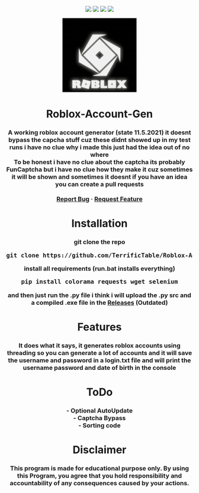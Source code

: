 <!-- ### Roblox-Account-Gen -->
<!-- ![Views](https://komarev.com/ghpvc/?username=RobloxAccountGen&label=Views&style=flat-square) -->

<p align="center">
  <img src="https://img.shields.io/github/contributors/TerrificTable/Roblox-Account-Gen.svg?style=for-the-badge"/>
  <img src="https://img.shields.io/github/forks/TerrificTable/Roblox-Account-Gen.svg?style=for-the-badge"/>
  <img src="https://img.shields.io/github/stars/TerrificTable/Roblox-Account-Gen.svg?style=for-the-badge"/>
  <img src="https://img.shields.io/github/issues/TerrificTable/Roblox-Account-Gen.svg?style=for-the-badge"/>
  <!-- <img src="https://img.shields.io/github/license/TerrificTable/Roblox-Account-Gen.svg?style=for-the-badge"/> -->
</p>

<div align="center">
    <p align="center">
        <img src="./assets/icon.png" style="width:200px;" alt="Logo"/>
    </p>
    <h1>Roblox-Account-Gen</h>
    <h3>A working roblox account generator (state 11.5.2021) it doesnt bypass the capcha stuff cuz these didnt showed up in     my test runs
        i have no clue why i made this just had the idea out of no where<br>
        To be honest i have no clue about the captcha its probably FunCaptcha but i have no clue how they make it cuz sometimes it will be shown and sometimes it doesnt if you           have an idea you can create a pull requests
    <br>
    <br>
    <a href="https://github.com/TerrificTable/Roblox-Account-Gen/issues">Report Bug</a>
    ·
    <a href="https://github.com/TerrificTable/Roblox-Account-Gen/issues">Request Feature</a>
  </h3>
</div>

<div align="center">
    <h1>Installation</h>
    <h3>git clone the repo<br>
    <pre>git clone https://github.com/TerrificTable/Roblox-Account-Gen</pre>
    install all requirements (run.bat installs everything)<br>
    <pre>pip install colorama requests wget selenium</pre>
    and then just run the .py file i think i will upload the .py src and a compiled .exe file in the <a href="https://github.com/TerrificTable/Roblox-Account-Gen/releases">Releases</a> (Outdated)</h3>
</div>

<div align="center">
    <h1>Features</h>
    <h3>It does what it says, it generates roblox accounts using threading so you can generate a lot of accounts and it will save the username and password in a login.txt file and will print the username password and date of birth in the console</h3>
</div>

<div align="center">
    <h1>ToDo</h>
    <h3>- Optional AutoUpdate<br>
        - Captcha Bypass<br>
        - Sorting code</h3>
</div>

<div align="center">
    <h1>Disclaimer</h>
    <h3>This program is made for educational purpose only.
    By using this Program, you agree that you hold responsibility and accountability of any consequences caused by your actions.</h3>
</div>
